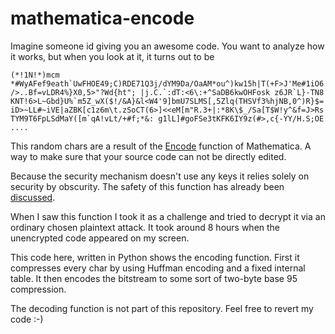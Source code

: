 # mathematica-encode
Imagine someone id giving you an awesome code. You want to analyze how it works, but when you look at it, it turns out to be

```
(*!1N!*)mcm
*#WyAFef9eath`UwFHOE49;C)RDE71Q3j/dYM9Da/OaAM*ou^)kw15h|T(+F>J'Me#1iO6
/>..Bf=vLDR4%}X0,5>"?Wd{ht"; |j.C.`:dT:<6\:+^SaDB6kwOHFosk z6JR`L}-TN8
KNT!6>L~Gbd}U%`m5Z_wX($!/&A}&l<W4'9]bmU7SLMS[,5Zlq(THSVf3%hjNB,0^)R}$=
iD>~LL#~iVE|aZBK[c1z6m\t.zSoCT(6>]<<eM[m"R.3+|:*8K\$_/Sa[T$W!y^&f=J>Rs
TYM9T6FpLSdMaY([m`qA!vLt/+#f;*&: g1lL]#goFSe3tKFK6IY9z(#>,c{-YY/H.S;OE
....
```

This random chars are a result of the [Encode](http://reference.wolfram.com/language/ref/Encode.html)
function of Mathematica. A way to make sure that your source code can not be directly edited. 

Because the security mechanism doesn't use any keys it relies solely on security by obscurity. The safety of this function has already been [discussed](https://mathematica.stackexchange.com/questions/3199/how-safe-is-encode).

When I saw this function I took it as a challenge and tried to decrypt it via an ordinary chosen plaintext attack. It took around 8 hours when the unencrypted code appeared on my screen.

This code here, written in Python shows the encoding function. First it compresses every char by using Huffman encoding and a fixed internal table. It then encodes the bitstream to some sort of two-byte base 95 compression.

The decoding function is not part of this repository. Feel free to revert my code :-)


